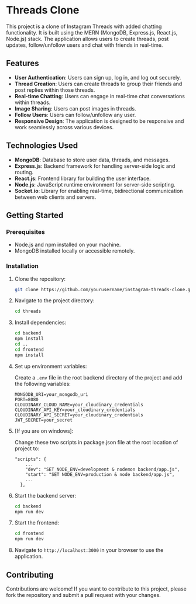 # Threads Clone

This project is a clone of Instagram Threads with added chatting functionality. It is built using the MERN (MongoDB, Express.js, React.js, Node.js) stack. The application allows users to create threads, post updates, follow/unfollow users and chat with friends in real-time.

## Features

- **User Authentication**: Users can sign up, log in, and log out securely.
- **Thread Creation**: Users can create threads to group their friends and post replies within those threads.
- **Real-time Chatting**: Users can engage in real-time chat conversations within threads.
- **Image Sharing**: Users can post images in threads.
- **Follow Users**: Users can follow/unfollow any user.
- **Responsive Design**: The application is designed to be responsive and work seamlessly across various devices.

## Technologies Used

- **MongoDB**: Database to store user data, threads, and messages.
- **Express.js**: Backend framework for handling server-side logic and routing.
- **React.js**: Frontend library for building the user interface.
- **Node.js**: JavaScript runtime environment for server-side scripting.
- **Socket.io**: Library for enabling real-time, bidirectional communication between web clients and servers.

## Getting Started

### Prerequisites

- Node.js and npm installed on your machine.
- MongoDB installed locally or accessible remotely.

### Installation

1. Clone the repository:

    ```bash
    git clone https://github.com/yourusername/instagram-threads-clone.git
    ```

2. Navigate to the project directory:

    ```bash
    cd threads
    ```

3. Install dependencies:

    ```bash
    cd backend
    npm install
    cd ..
    cd frontend
    npm install
    ```

4. Set up environment variables:
   
   Create a `.env` file in the root backend directory of the project and add the following variables:

    ```plaintext
    MONGODB_URI=your_mongodb_uri
    PORT=8080
    CLOUDINARY_CLOUD_NAME=your_cloudinary_credentials
    CLOUDINARY_API_KEY=your_cloudinary_credentials
    CLOUDINARY_API_SECRET=your_cloudinary_credentials
    JWT_SECRET=your_secret
    ```

5. [If you are on windows]:

   Change these two scripts in package.json file at the root location of project to:

    ```
    "scripts": {
        ...
        "dev": "SET NODE_ENV=development & nodemon backend/app.js",
        "start": "SET NODE_ENV=production & node backend/app.js",
        ...
      },
    ``` 

5. Start the backend server:

    ```bash
    cd backend
    npm run dev
    ```

6. Start the frontend:

    ```bash
    cd frontend
    npm run dev
    ```

7. Navigate to `http://localhost:3000` in your browser to use the application.

## Contributing

Contributions are welcome! If you want to contribute to this project, please fork the repository and submit a pull request with your changes.
